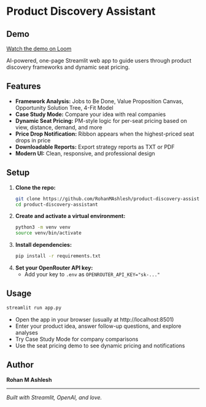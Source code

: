 # Product Discovery Assistant

## Demo

[Watch the demo on Loom](https://www.loom.com/share/8c424cc8c0e64463b91c8daeaaa7e418?sid=e887722e-c13d-4a87-9800-53ed48fcd523)

AI-powered, one-page Streamlit web app to guide users through product discovery frameworks and dynamic seat pricing.

## Features
- **Framework Analysis:** Jobs to Be Done, Value Proposition Canvas, Opportunity Solution Tree, 4-Fit Model
- **Case Study Mode:** Compare your idea with real companies
- **Dynamic Seat Pricing:** PM-style logic for per-seat pricing based on view, distance, demand, and more
- **Price Drop Notification:** Ribbon appears when the highest-priced seat drops in price
- **Downloadable Reports:** Export strategy reports as TXT or PDF
- **Modern UI:** Clean, responsive, and professional design

## Setup
1. **Clone the repo:**
   ```bash
   git clone https://github.com/RohanMAshlesh/product-discovery-assistant.git
   cd product-discovery-assistant
   ```
2. **Create and activate a virtual environment:**
   ```bash
   python3 -m venv venv
   source venv/bin/activate
   ```
3. **Install dependencies:**
   ```bash
   pip install -r requirements.txt
   ```
4. **Set your OpenRouter API key:**
   - Add your key to `.env` as `OPENROUTER_API_KEY="sk-..."`

## Usage
```bash
streamlit run app.py
```
- Open the app in your browser (usually at http://localhost:8501)
- Enter your product idea, answer follow-up questions, and explore analyses
- Try Case Study Mode for company comparisons
- Use the seat pricing demo to see dynamic pricing and notifications

## Author
**Rohan M Ashlesh**

---

*Built with Streamlit, OpenAI, and love.* 